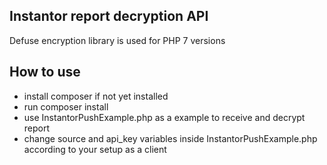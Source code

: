 ## Instantor report decryption API
Defuse encryption library is used for PHP 7 versions

## How to use

- install composer if not yet installed
- run composer install
- use InstantorPushExample.php as a example to receive and decrypt report
- change source and api_key variables inside InstantorPushExample.php according to your setup as a client